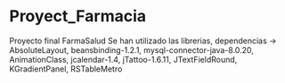 # Proyect_Farmacia
 Proyecto final FarmaSalud
Se han utilizado las librerias, dependencias -> AbsoluteLayout, beansbinding-1.2.1, mysql-connector-java-8.0.20, AnimationClass, jcalendar-1.4, jTattoo-1.6.11, JTextFieldRound, KGradientPanel, RSTableMetro
